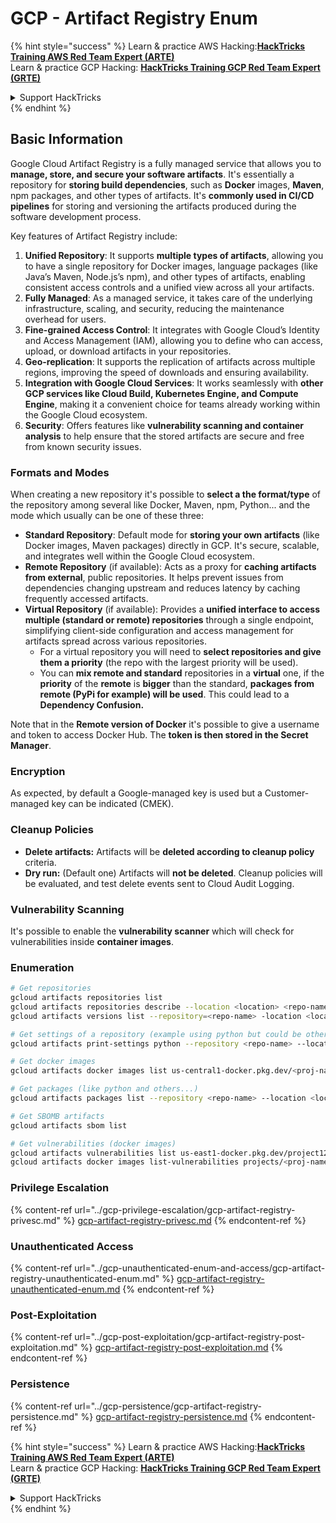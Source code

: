 # GCP - Artifact Registry Enum

{% hint style="success" %}
Learn & practice AWS Hacking:<img src="../../../.gitbook/assets/image (1) (1).png" alt="" data-size="line">[**HackTricks Training AWS Red Team Expert (ARTE)**](https://training.hacktricks.xyz/courses/arte)<img src="../../../.gitbook/assets/image (1) (1).png" alt="" data-size="line">\
Learn & practice GCP Hacking: <img src="../../../.gitbook/assets/image (2).png" alt="" data-size="line">[**HackTricks Training GCP Red Team Expert (GRTE)**<img src="../../../.gitbook/assets/image (2).png" alt="" data-size="line">](https://training.hacktricks.xyz/courses/grte)

<details>

<summary>Support HackTricks</summary>

* Check the [**subscription plans**](https://github.com/sponsors/carlospolop)!
* **Join the** 💬 [**Discord group**](https://discord.gg/hRep4RUj7f) or the [**telegram group**](https://t.me/peass) or **follow** us on **Twitter** 🐦 [**@hacktricks\_live**](https://twitter.com/hacktricks\_live)**.**
* **Share hacking tricks by submitting PRs to the** [**HackTricks**](https://github.com/carlospolop/hacktricks) and [**HackTricks Cloud**](https://github.com/carlospolop/hacktricks-cloud) github repos.

</details>
{% endhint %}

## Basic Information

Google Cloud Artifact Registry is a fully managed service that allows you to **manage, store, and secure your software artifacts**. It's essentially a repository for **storing build dependencies**, such as **Docker** images, **Maven**, npm packages, and other types of artifacts. It's **commonly used in CI/CD pipelines** for storing and versioning the artifacts produced during the software development process.

Key features of Artifact Registry include:

1. **Unified Repository**: It supports **multiple types of artifacts**, allowing you to have a single repository for Docker images, language packages (like Java’s Maven, Node.js’s npm), and other types of artifacts, enabling consistent access controls and a unified view across all your artifacts.
2. **Fully Managed**: As a managed service, it takes care of the underlying infrastructure, scaling, and security, reducing the maintenance overhead for users.
3. **Fine-grained Access Control**: It integrates with Google Cloud’s Identity and Access Management (IAM), allowing you to define who can access, upload, or download artifacts in your repositories.
4. **Geo-replication**: It supports the replication of artifacts across multiple regions, improving the speed of downloads and ensuring availability.
5. **Integration with Google Cloud Services**: It works seamlessly with **other GCP services like Cloud Build, Kubernetes Engine, and Compute Engine**, making it a convenient choice for teams already working within the Google Cloud ecosystem.
6. **Security**: Offers features like **vulnerability scanning and container analysis** to help ensure that the stored artifacts are secure and free from known security issues.

### Formats and Modes

When creating a new repository it's possible to **select a the format/type** of the repository among several like Docker, Maven, npm, Python... and the mode which usually can be one of these three:

* **Standard Repository**: Default mode for **storing your own artifacts** (like Docker images, Maven packages) directly in GCP. It's secure, scalable, and integrates well within the Google Cloud ecosystem.
* **Remote Repository** (if available): Acts as a proxy for **caching artifacts from external**, public repositories. It helps prevent issues from dependencies changing upstream and reduces latency by caching frequently accessed artifacts.
* **Virtual Repository** (if available): Provides a **unified interface to access multiple (standard or remote) repositories** through a single endpoint, simplifying client-side configuration and access management for artifacts spread across various repositories.
  * For a virtual repository you will need to **select repositories and give them a priority** (the repo with the largest priority will be used).
  * You can **mix remote and standard** repositories in a **virtual** one, if the **priority** of the **remote** is **bigger** than the standard, **packages from remote (PyPi for example) will be used**. This could lead to a **Dependency Confusion.**

Note that in the **Remote version of Docker** it's possible to give a username and token to access Docker Hub. The **token is then stored in the Secret Manager**.

### Encryption

As expected, by default a Google-managed key is used but a Customer-managed key can be indicated (CMEK).

### Cleanup Policies

* **Delete artifacts:** Artifacts will be **deleted according to cleanup policy** criteria.
* **Dry run:** (Default one) Artifacts will **not be deleted**. Cleanup policies will be evaluated, and test delete events sent to Cloud Audit Logging.

### Vulnerability Scanning

It's possible to enable the **vulnerability scanner** which will check for vulnerabilities inside **container images**.

### Enumeration

```bash
# Get repositories
gcloud artifacts repositories list
gcloud artifacts repositories describe --location <location> <repo-name>
gcloud artifacts versions list --repository=<repo-name> -location <location> --package <package-name>

# Get settings of a repository (example using python but could be other)
gcloud artifacts print-settings python --repository <repo-name> --location <location>

# Get docker images
gcloud artifacts docker images list us-central1-docker.pkg.dev/<proj-name>/<repo-name>

# Get packages (like python and others...)
gcloud artifacts packages list --repository <repo-name> --location <location>

# Get SBOMB artifacts
gcloud artifacts sbom list

# Get vulnerabilities (docker images)
gcloud artifacts vulnerabilities list us-east1-docker.pkg.dev/project123/repository123/someimage@sha256:49765698074d6d7baa82f
gcloud artifacts docker images list-vulnerabilities projects/<proj-name>/locations/<location>/scans/<scan-uuid>
```

### Privilege Escalation

{% content-ref url="../gcp-privilege-escalation/gcp-artifact-registry-privesc.md" %}
[gcp-artifact-registry-privesc.md](../gcp-privilege-escalation/gcp-artifact-registry-privesc.md)
{% endcontent-ref %}

### Unauthenticated Access

{% content-ref url="../gcp-unauthenticated-enum-and-access/gcp-artifact-registry-unauthenticated-enum.md" %}
[gcp-artifact-registry-unauthenticated-enum.md](../gcp-unauthenticated-enum-and-access/gcp-artifact-registry-unauthenticated-enum.md)
{% endcontent-ref %}

### Post-Exploitation

{% content-ref url="../gcp-post-exploitation/gcp-artifact-registry-post-exploitation.md" %}
[gcp-artifact-registry-post-exploitation.md](../gcp-post-exploitation/gcp-artifact-registry-post-exploitation.md)
{% endcontent-ref %}

### Persistence

{% content-ref url="../gcp-persistence/gcp-artifact-registry-persistence.md" %}
[gcp-artifact-registry-persistence.md](../gcp-persistence/gcp-artifact-registry-persistence.md)
{% endcontent-ref %}

{% hint style="success" %}
Learn & practice AWS Hacking:<img src="../../../.gitbook/assets/image (1) (1).png" alt="" data-size="line">[**HackTricks Training AWS Red Team Expert (ARTE)**](https://training.hacktricks.xyz/courses/arte)<img src="../../../.gitbook/assets/image (1) (1).png" alt="" data-size="line">\
Learn & practice GCP Hacking: <img src="../../../.gitbook/assets/image (2).png" alt="" data-size="line">[**HackTricks Training GCP Red Team Expert (GRTE)**<img src="../../../.gitbook/assets/image (2).png" alt="" data-size="line">](https://training.hacktricks.xyz/courses/grte)

<details>

<summary>Support HackTricks</summary>

* Check the [**subscription plans**](https://github.com/sponsors/carlospolop)!
* **Join the** 💬 [**Discord group**](https://discord.gg/hRep4RUj7f) or the [**telegram group**](https://t.me/peass) or **follow** us on **Twitter** 🐦 [**@hacktricks\_live**](https://twitter.com/hacktricks\_live)**.**
* **Share hacking tricks by submitting PRs to the** [**HackTricks**](https://github.com/carlospolop/hacktricks) and [**HackTricks Cloud**](https://github.com/carlospolop/hacktricks-cloud) github repos.

</details>
{% endhint %}
